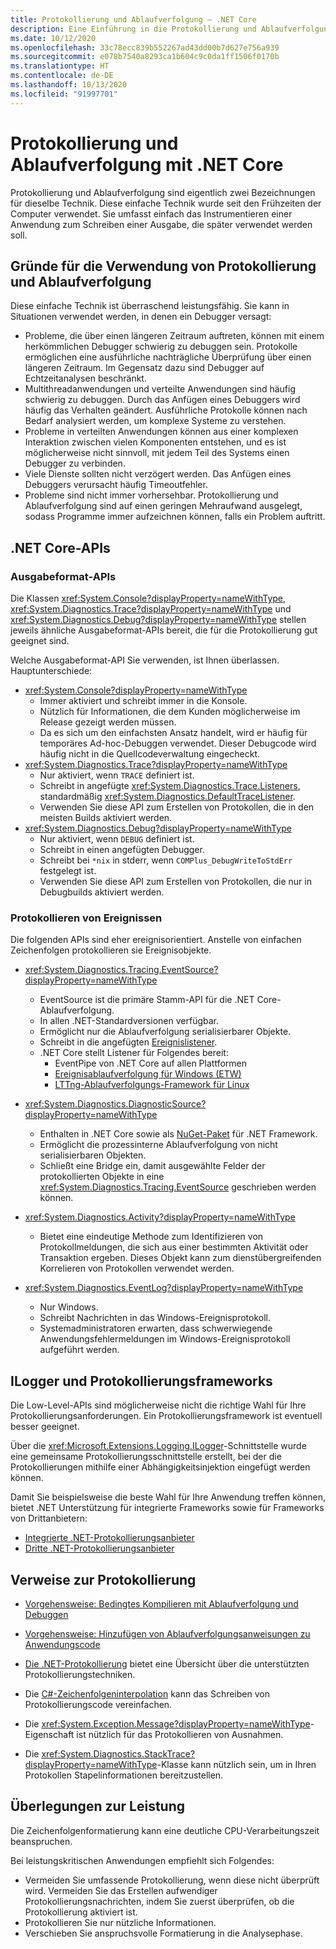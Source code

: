 ```yaml
---
title: Protokollierung und Ablaufverfolgung – .NET Core
description: Eine Einführung in die Protokollierung und Ablaufverfolgung mit .NET Core.
ms.date: 10/12/2020
ms.openlocfilehash: 33c78ecc839b552267ad43dd00b7d627e756a939
ms.sourcegitcommit: e078b7540a8293ca1b604c9c0da1ff1506f0170b
ms.translationtype: HT
ms.contentlocale: de-DE
ms.lasthandoff: 10/13/2020
ms.locfileid: "91997701"
---
```

# <a name="net-core-logging-and-tracing"></a>Protokollierung und Ablaufverfolgung mit .NET Core

Protokollierung und Ablaufverfolgung sind eigentlich zwei Bezeichnungen für dieselbe Technik. Diese einfache Technik wurde seit den Frühzeiten der Computer verwendet. Sie umfasst einfach das Instrumentieren einer Anwendung zum Schreiben einer Ausgabe, die später verwendet werden soll.

## <a name="reasons-to-use-logging-and-tracing"></a>Gründe für die Verwendung von Protokollierung und Ablaufverfolgung

Diese einfache Technik ist überraschend leistungsfähig. Sie kann in Situationen verwendet werden, in denen ein Debugger versagt:

- Probleme, die über einen längeren Zeitraum auftreten, können mit einem herkömmlichen Debugger schwierig zu debuggen sein. Protokolle ermöglichen eine ausführliche nachträgliche Überprüfung über einen längeren Zeitraum. Im Gegensatz dazu sind Debugger auf Echtzeitanalysen beschränkt.
- Multithreadanwendungen und verteilte Anwendungen sind häufig schwierig zu debuggen.  Durch das Anfügen eines Debuggers wird häufig das Verhalten geändert. Ausführliche Protokolle können nach Bedarf analysiert werden, um komplexe Systeme zu verstehen.
- Probleme in verteilten Anwendungen können aus einer komplexen Interaktion zwischen vielen Komponenten entstehen, und es ist möglicherweise nicht sinnvoll, mit jedem Teil des Systems einen Debugger zu verbinden.
- Viele Dienste sollten nicht verzögert werden. Das Anfügen eines Debuggers verursacht häufig Timeoutfehler.
- Probleme sind nicht immer vorhersehbar. Protokollierung und Ablaufverfolgung sind auf einen geringen Mehraufwand ausgelegt, sodass Programme immer aufzeichnen können, falls ein Problem auftritt.

## <a name="net-core-apis"></a>.NET Core-APIs

### <a name="print-style-apis"></a>Ausgabeformat-APIs

Die Klassen <xref:System.Console?displayProperty=nameWithType>, <xref:System.Diagnostics.Trace?displayProperty=nameWithType> und <xref:System.Diagnostics.Debug?displayProperty=nameWithType> stellen jeweils ähnliche Ausgabeformat-APIs bereit, die für die Protokollierung gut geeignet sind.

Welche Ausgabeformat-API Sie verwenden, ist Ihnen überlassen. Hauptunterschiede:

- <xref:System.Console?displayProperty=nameWithType>
  - Immer aktiviert und schreibt immer in die Konsole.
  - Nützlich für Informationen, die dem Kunden möglicherweise im Release gezeigt werden müssen.
  - Da es sich um den einfachsten Ansatz handelt, wird er häufig für temporäres Ad-hoc-Debuggen verwendet. Dieser Debugcode wird häufig nicht in die Quellcodeverwaltung eingecheckt.
- <xref:System.Diagnostics.Trace?displayProperty=nameWithType>
  - Nur aktiviert, wenn `TRACE` definiert ist.
  - Schreibt in angefügte <xref:System.Diagnostics.Trace.Listeners>, standardmäßig <xref:System.Diagnostics.DefaultTraceListener>.
  - Verwenden Sie diese API zum Erstellen von Protokollen, die in den meisten Builds aktiviert werden.
- <xref:System.Diagnostics.Debug?displayProperty=nameWithType>
  - Nur aktiviert, wenn `DEBUG` definiert ist.
  - Schreibt in einen angefügten Debugger.
  - Schreibt bei `*nix` in stderr, wenn `COMPlus_DebugWriteToStdErr` festgelegt ist.
  - Verwenden Sie diese API zum Erstellen von Protokollen, die nur in Debugbuilds aktiviert werden.

### <a name="logging-events"></a>Protokollieren von Ereignissen

Die folgenden APIs sind eher ereignisorientiert. Anstelle von einfachen Zeichenfolgen protokollieren sie Ereignisobjekte.

- <xref:System.Diagnostics.Tracing.EventSource?displayProperty=nameWithType>
  - EventSource ist die primäre Stamm-API für die .NET Core-Ablaufverfolgung.
  - In allen .NET-Standardversionen verfügbar.
  - Ermöglicht nur die Ablaufverfolgung serialisierbarer Objekte.
  - Schreibt in die angefügten [Ereignislistener](xref:System.Diagnostics.Tracing.EventListener).
  - .NET Core stellt Listener für Folgendes bereit:
    - EventPipe von .NET Core auf allen Plattformen
    - [Ereignisablaufverfolgung für Windows (ETW)](/windows/win32/etw/event-tracing-portal)
    - [LTTng-Ablaufverfolgungs-Framework für Linux](https://lttng.org/)

- <xref:System.Diagnostics.DiagnosticSource?displayProperty=nameWithType>
  - Enthalten in .NET Core sowie als [NuGet-Paket](https://www.nuget.org/packages/System.Diagnostics.DiagnosticSource) für .NET Framework.
  - Ermöglicht die prozessinterne Ablaufverfolgung von nicht serialisierbaren Objekten.
  - Schließt eine Bridge ein, damit ausgewählte Felder der protokollierten Objekte in eine <xref:System.Diagnostics.Tracing.EventSource> geschrieben werden können.

- <xref:System.Diagnostics.Activity?displayProperty=nameWithType>
  - Bietet eine eindeutige Methode zum Identifizieren von Protokollmeldungen, die sich aus einer bestimmten Aktivität oder Transaktion ergeben. Dieses Objekt kann zum dienstübergreifenden Korrelieren von Protokollen verwendet werden.

- <xref:System.Diagnostics.EventLog?displayProperty=nameWithType>
  - Nur Windows.
  - Schreibt Nachrichten in das Windows-Ereignisprotokoll.
  - Systemadministratoren erwarten, dass schwerwiegende Anwendungsfehlermeldungen im Windows-Ereignisprotokoll aufgeführt werden.

## <a name="ilogger-and-logging-frameworks"></a>ILogger und Protokollierungsframeworks

Die Low-Level-APIs sind möglicherweise nicht die richtige Wahl für Ihre Protokollierungsanforderungen. Ein Protokollierungsframework ist eventuell besser geeignet.

Über die <xref:Microsoft.Extensions.Logging.ILogger>-Schnittstelle wurde eine gemeinsame Protokollierungsschnittstelle erstellt, bei der die Protokollierungen mithilfe einer Abhängigkeitsinjektion eingefügt werden können.

Damit Sie beispielsweise die beste Wahl für Ihre Anwendung treffen können, bietet .NET Unterstützung für integrierte Frameworks sowie für Frameworks von Drittanbietern:

- [Integrierte .NET-Protokollierungsanbieter](../extensions/logging-providers.md#built-in-logging-providers)
- [Dritte .NET-Protokollierungsanbieter](../extensions/logging-providers.md#third-party-logging-providers)

## <a name="logging-related-references"></a>Verweise zur Protokollierung

- [Vorgehensweise: Bedingtes Kompilieren mit Ablaufverfolgung und Debuggen](../../framework/debug-trace-profile/how-to-compile-conditionally-with-trace-and-debug.md)

- [Vorgehensweise: Hinzufügen von Ablaufverfolgungsanweisungen zu Anwendungscode](../../framework/debug-trace-profile/how-to-add-trace-statements-to-application-code.md)

- [Die .NET-Protokollierung](../extensions/logging.md) bietet eine Übersicht über die unterstützten Protokollierungstechniken.

- Die [C#-Zeichenfolgeninterpolation](../../csharp/language-reference/tokens/interpolated.md) kann das Schreiben von Protokollierungscode vereinfachen.

- Die <xref:System.Exception.Message?displayProperty=nameWithType>-Eigenschaft ist nützlich für das Protokollieren von Ausnahmen.

- Die <xref:System.Diagnostics.StackTrace?displayProperty=nameWithType>-Klasse kann nützlich sein, um in Ihren Protokollen Stapelinformationen bereitzustellen.

## <a name="performance-considerations"></a>Überlegungen zur Leistung

Die Zeichenfolgenformatierung kann eine deutliche CPU-Verarbeitungszeit beanspruchen.

Bei leistungskritischen Anwendungen empfiehlt sich Folgendes:

- Vermeiden Sie umfassende Protokollierung, wenn diese nicht überprüft wird. Vermeiden Sie das Erstellen aufwendiger Protokollierungsnachrichten, indem Sie zuerst überprüfen, ob die Protokollierung aktiviert ist.
- Protokollieren Sie nur nützliche Informationen.
- Verschieben Sie anspruchsvolle Formatierung in die Analysephase.
